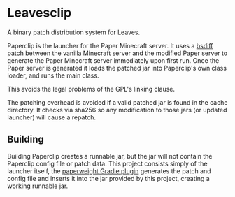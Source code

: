 Leavesclip
=========
A binary patch distribution system for Leaves.

Paperclip is the launcher for the Paper Minecraft server. It uses a [bsdiff](http://www.daemonology.net/bsdiff/) patch
between the vanilla Minecraft server and the modified Paper server to generate the Paper Minecraft server immediately
upon first run. Once the Paper server is generated it loads the patched jar into Paperclip's own class loader, and runs
the main class.

This avoids the legal problems of the GPL's linking clause.

The patching overhead is avoided if a valid patched jar is found in the cache directory.
It checks via sha256 so any modification to those jars (or updated launcher) will cause a repatch.

Building
--------

Building Paperclip creates a runnable jar, but the jar will not contain the Paperclip config file or patch data. This
project consists simply of the launcher itself, the [paperweight Gradle plugin](https://github.com/PaperMC/paperweight)
generates the patch and config file and inserts it into the jar provided by this project, creating a working runnable jar.
